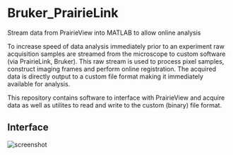 # Bruker_PrairieLink
Stream data from PrairieView into MATLAB to allow online analysis

To increase speed of data analysis immediately prior to an experiment raw acquisition samples are streamed from the microscope to custom software (via PrairieLink, Bruker). This raw stream is used to process pixel samples, construct imaging frames and perform online registration. The acquired data is directly output to a custom file format making it immediately available for analysis. 

This repository contains software to interface with PrairieView and acquire data as well as utilites to read and write to the custom (binary) file format.

## Interface
![screenshot](https://i.imgur.com/QuaGNjK.png)
